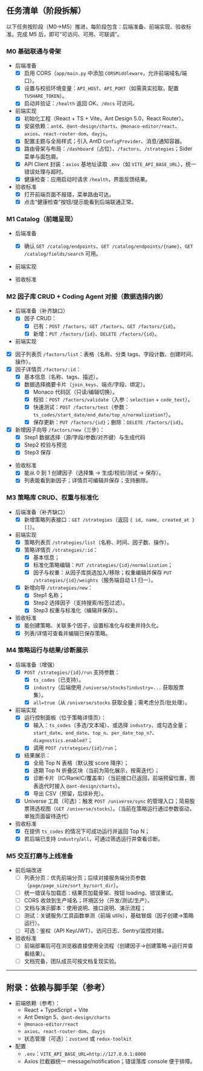 ## 任务清单（阶段拆解）

以下任务按阶段（M0→M5）推进，每阶段包含：后端准备、前端实现、验收标准。完成 M5 后，即可“可访问、可用、可联调”。

### M0 基础联通与骨架

- 后端准备
  - [x] 启用 CORS（`app/main.py` 中添加 `CORSMiddleware`，允许前端域名/端口）。
  - [x] 设置与校验环境变量：`API_HOST`、`API_PORT`（如需真实拉取，配置 `TUSHARE_TOKEN`）。
  - [x] 启动并验证：`/health` 返回 OK、`/docs` 可访问。

- 前端实现
  - [x] 初始化工程（React + TS + Vite，Ant Design 5.0，React Router）。
  - [x] 安装依赖：`antd`、`@ant-design/charts`、`@monaco-editor/react`、`axios`、`react-router-dom`、`dayjs`。
  - [x] 配置主题与全局样式；引入 AntD `ConfigProvider`、消息/通知容器。
  - [x] 路由骨架与布局：`/dashboard`（占位）、`/factors`、`/strategies`；Sider 菜单与面包屑。
  - [x] API Client 封装：`axios` 基地址读取 `.env`（如 `VITE_API_BASE_URL`），统一错误处理与超时。
  - [x] 健康检查：应用启动时请求 `/health`，界面反馈结果。

- 验收标准
  - [x] 打开前端页面不报错，菜单路由可达。
  - [x] 点击“健康检查”按钮/提示能看到后端联通正常。

### M1 Catalog（前端呈现）

- 后端准备
  - [x] 确认 `GET /catalog/endpoints`、`GET /catalog/endpoints/{name}`、`GET /catalog/fields/search` 可用。
  

- 前端实现
  

- 验收标准
  

### M2 因子库 CRUD + Coding Agent 对接（数据选择内嵌）

- 后端准备（补齐缺口）
  - [x] 因子 CRUD：
    - [x] 已有：`POST /factors`、`GET /factors`、`GET /factors/{id}`。
    - [x] 新增：`PUT /factors/{id}`、`DELETE /factors/{id}`。

- 前端实现
- [x] 因子列表页 `/factors/list`：表格（名称、分类 tags、字段计数、创建时间、操作）。
- [x] 因子详情页 `/factors/:id`：
    - [x] 基本信息（名称、tags、描述）。
  - [x] 数据选择摘要卡片（`join_keys`、端点/字段、绑定）。
    - [x] Monaco 代码区（只读/编辑切换）。
    - [x] 校验：`POST /factors/validate`（入参：`selection` + `code_text`）。
    - [x] 快速测试：`POST /factors/test`（参数：`ts_codes/start_date/end_date/top_n/normalization?`）。
    - [x] 保存更新：`PUT /factors/{id}`；删除：`DELETE /factors/{id}`。
- [x] 新增因子向导 `/factors/new`（三步）：
  - [x] Step1 数据选择（源/字段/参数/对齐键）与生成代码
  - [x] Step2 校验与预览
  - [x] Step3 保存

- 验收标准
  - [x] 能从 0 到 1 创建因子（选择集 → 生成/校验/测试 → 保存）。
  - [x] 列表能看到新因子；详情页可编辑并保存；支持删除。

### M3 策略库 CRUD、权重与标准化

- 后端准备（补齐缺口）
  - [x] 新增策略列表接口：`GET /strategies`（返回 `{ id, name, created_at }[]`）。

- 前端实现
  - [x] 策略列表页 `/strategies/list`（名称、时间、因子数、操作）。
  - [x] 策略详情页 `/strategies/:id`：
    - [x] 基本信息；
    - [x] 标准化策略编辑：`PUT /strategies/{id}/normalization`；
    - [x] 因子与权重：从因子库挑选加入/移除；权重编辑并保存 `PUT /strategies/{id}/weights`（服务端自动 L1 归一）。
  - [x] 新增向导 `/strategies/new`：
    - [x] Step1 名称；
    - [x] Step2 选择因子（支持搜索/标签过滤）。
    - [x] Step3 权重与标准化（编辑并保存）。

- 验收标准
  - [x] 能创建策略、关联多个因子，设置标准化与权重并持久化。
  - [x] 列表/详情可查看并编辑已保存策略。

### M4 策略运行与结果/诊断展示

- 后端准备（增强）
  - [x] `POST /strategies/{id}/run` 支持参数：
    - [x] `ts_codes`（已支持）。
    - [x] `industry`（后端使用 `/universe/stocks?industry=...` 获取股票集）。
    - [x] `all=true`（从 `/universe/stocks` 获取全量；需考虑分页/批处理）。

- 前端实现
  - [x] 运行控制面板（位于策略详情页）：
    - [x] 输入：`ts_codes`（多选/文本域）、或选择 `industry`、或勾选全量；`start_date`、`end_date`、`top_n`、`per_date_top_n?`、`diagnostics.enabled?`；
    - [x] 调用 `POST /strategies/{id}/run`；
  - [x] 结果展示：
    - [x] 全局 Top N 表格（默认按 score 降序）；
    - [x] 逐期 Top N 折叠区块（当前为简化展示，按需迭代）；
    - [x] 诊断卡片（IC/RankIC/覆盖率）（当前接口已返回，前端预留位置，图表迭代时接入 `@ant-design/charts`）。
    - [x] 导出 CSV（预留，后续补充）。
  - [x] Universe 工具（可选）：触发 `POST /universe/sync` 的管理入口；简易股票筛选视图（`GET /universe/stocks`）。（当前在策略运行通过参数驱动，单独页面留待迭代）

- 验收标准
  - [x] 在提供 `ts_codes` 的情况下可成功运行并返回 Top N；
  - [x] 若后端已支持 `industry`/`all`，可通过筛选运行并查看诊断。

### M5 交互打磨与上线准备

- 前后端改进
  - [ ] 列表分页：优先前端分页；后续对接服务端分页参数（`page/page_size/sort_by/sort_dir`）。
  - [ ] 统一错误与加载态：结果页加载骨架、按钮 loading、错误重试。
  - [ ] CORS 收敛到生产域名；环境区分（开发/测试/生产）。
  - [ ] 文档与演示脚本：使用说明、接口说明、演示流程；
  - [ ] 测试：关键服务/工具函数单测（前端 utils），基础冒烟（因子创建→策略运行）。
  - [ ] 可选：鉴权（API Key/JWT）、访问日志、Sentry/监控对接。

- 验收标准
  - [ ] 前端部署后可在浏览器直接使用全流程（创建因子→创建策略→运行并查看结果）。
  - [ ] 文档完备，团队成员可按文档复现实验。

---

## 附录：依赖与脚手架（参考）

- 前端依赖（参考）：
  - React + TypeScript + Vite
  - Ant Design 5、`@ant-design/charts`
  - `@monaco-editor/react`
  - `axios`、`react-router-dom`、`dayjs`
  - 状态管理（可选）：`zustand` 或 `redux-toolkit`
- 配置
  - `.env`：`VITE_API_BASE_URL=http://127.0.0.1:8000`
  - Axios 拦截器统一 message/notification；错误落库 console 便于排障。


